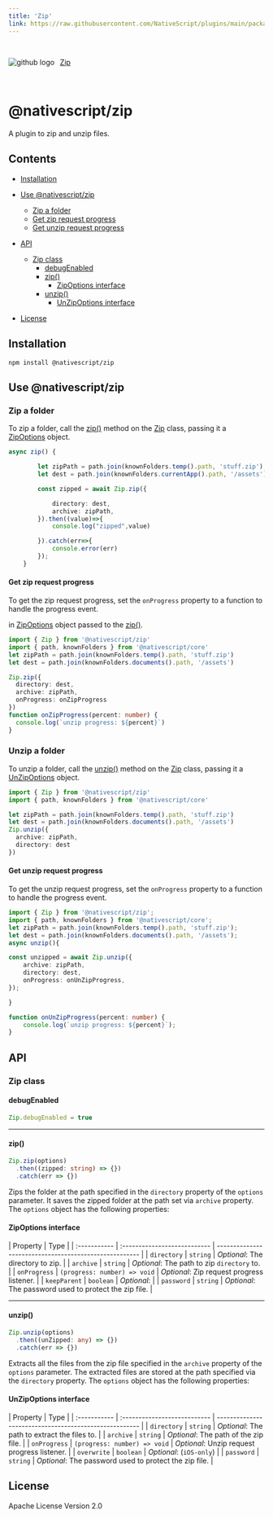 ```yaml
---
title: 'Zip'
link: https://raw.githubusercontent.com/NativeScript/plugins/main/packages/zip/README.md
---
```


<div style="width: 100%; padding: 1.2em 0em">
	<img alt="github logo" src="../assets/images/github/GitHub-Mark-32px.png" style="display: inline; margin: 1em 0.5em 1em 0em">
	<a href="https://github.com/NativeScript/plugins/tree/main/packages/zip" target="_blank" noopener>Zip</a>
</div>

# @nativescript/zip

<!-- TODO: Describe "keepParent" and "overwrite" properties
 -->

A plugin to zip and unzip files.

## Contents

- [Installation](#installation)

- [Use @nativescript/zip](#use-nativescriptzip)
  - [Zip a folder](#zip-a-folder)
  - [Get zip request progress](#get-zip-request-progress)
  - [Get unzip request progress](#get-unzip-request-progress)
- [API](#api)
  - [Zip class](#zip-class)
    - [debugEnabled](#debugenabled)
    - [zip()](#zip)
      - [ZipOptions interface](#zipoptions-interface)
    - [unzip()](#unzip)
      - [UnZipOptions interface](#unzipoptions-interface)
- [License](#license)

## Installation

```cli
npm install @nativescript/zip
```

## Use @nativescript/zip

### Zip a folder

To zip a folder, call the [zip()](#zip) method on the [Zip](#zip-class) class, passing it a [ZipOptions]() object.

```typescript
async zip() {

        let zipPath = path.join(knownFolders.temp().path, 'stuff.zip');
        let dest = path.join(knownFolders.currentApp().path, '/assets');

        const zipped = await Zip.zip({

            directory: dest,
            archive: zipPath,
        }).then((value)=>{
            console.log("zipped",value)

        }).catch(err=>{
            console.error(err)
        });
    }
```

#### Get zip request progress

To get the zip request progress, set the `onProgress` property to a function to handle the progress event.

in [ZipOptions](#zipoptions) object passed to the [zip()](#zip).

```typescript
import { Zip } from '@nativescript/zip'
import { path, knownFolders } from '@nativescript/core'
let zipPath = path.join(knownFolders.temp().path, 'stuff.zip')
let dest = path.join(knownFolders.documents().path, '/assets')

Zip.zip({
  directory: dest,
  archive: zipPath,
  onProgress: onZipProgress
})
function onZipProgress(percent: number) {
  console.log(`unzip progress: ${percent}`)
}
```

### Unzip a folder

To unzip a folder, call the [unzip()](#unzip) method on the [Zip](#zip-class) class, passing it a [UnZipOptions](#unzipoptions) object.

```typescript
import { Zip } from '@nativescript/zip'
import { path, knownFolders } from '@nativescript/core'

let zipPath = path.join(knownFolders.temp().path, 'stuff.zip')
let dest = path.join(knownFolders.documents().path, '/assets')
Zip.unzip({
  archive: zipPath,
  directory: dest
})
```

#### Get unzip request progress

To get the unzip request progress, set the `onProgress` property to a function to handle the progress event.

```typescript
import { Zip } from '@nativescript/zip';
import { path, knownFolders } from '@nativescript/core';
let zipPath = path.join(knownFolders.temp().path, 'stuff.zip');
let dest = path.join(knownFolders.documents().path, '/assets');
async unzip(){

const unzipped = await Zip.unzip({
	archive: zipPath,
	directory: dest,
	onProgress: onUnZipProgress,
});

}

function onUnZipProgress(percent: number) {
	console.log(`unzip progress: ${percent}`);
}
```

## API

### Zip class

#### debugEnabled

```ts
Zip.debugEnabled = true
```

---

#### zip()

```ts
Zip.zip(options)
  .then((zipped: string) => {})
  .catch(err => {})
```

Zips the folder at the path specified in the `directory` property of the `options` parameter. It saves the zipped folder at the path set via `archive` property. The `options` object has the following properties:

#### ZipOptions interface

| Property     | Type                         |
| :----------- | :--------------------------- | ------------------------------------------------------ |
| `directory`  | `string`                     | _Optional_: The directory to zip.                      |
| `archive`    | `string`                     | _Optional_: The path to zip `directory` to.            |
| `onProgress` | `(progress: number) => void` | _Optional_: Zip request progress listener.             |
| `keepParent` | `boolean`                    | _Optional_:                                            |
| `password`   | `string`                     | _Optional_: The password used to protect the zip file. |

---

#### unzip()

```ts
Zip.unzip(options)
  .then((unZipped: any) => {})
  .catch(err => {})
```

Extracts all the files from the zip file specified in the `archive` property of the `options` parameter. The extracted files are stored at the path specified via the `directory` property. The `options` object has the following properties:

#### UnZipOptions interface

| Property     | Type                         |
| :----------- | :--------------------------- | ------------------------------------------------------ |
| `directory`  | `string`                     | _Optional_: The path to extract the files to.          |
| `archive`    | `string`                     | _Optional_: The path of the zip file.                  |
| `onProgress` | `(progress: number) => void` | _Optional_: Unzip request progress listener.           |
| `overwrite`  | `boolean`                    | _Optional_: (`iOS-only`)                               |
| `password`   | `string`                     | _Optional_: The password used to protect the zip file. |

## License

Apache License Version 2.0
